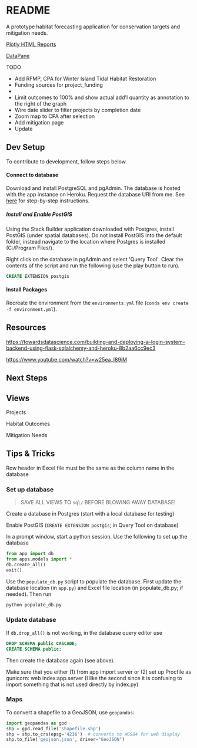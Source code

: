 # README

A prototype habitat forecasting application for conservation targets and mitigation needs.

[Plotly HTML Reports](https://plotly.com/python/v3/html-reports/)

[DataPane](https://datapane.com/accounts/signup/)

TODO

* Add RFMP, CPA for Winter Island Tidal Habitat Restoration
* Funding sources for project_funding
* 
* Limit outcomes to 100% and show actual add'l quantity as annotation to the right of the graph
* Wire date slider to filter projects by completion date
* Zoom map to CPA after selection
* Add mitigation page
* Update 

## Dev Setup

To contribute to development, follow steps below.

#### Connect to database

Download and install PostgreSQL and pgAdmin. The database is hosted with the app instance on Heroku. Request the database URI from me. See [here](https://eanderson-ei.github.io/ei-dev/data-management/postgres-tutorial/) for step-by-step instructions.

##### Install and Enable PostGIS

Using the Stack Builder application downloaded with Postgres, install PostGIS (under spatial databases). Do not install PostGIS into the default folder, instead navigate to the location where Postgres is installed (C:/Program Files/). 

Right click on the database in pgAdmin and select 'Query Tool'. Clear the contents of the script and run the following (use the play button to run).

```sql
CREATE EXTENSION postgis
```

#### Install Packages

Recreate the environment from the `environments.yml` file (`conda env create -f environment.yml`).

## Resources

https://towardsdatascience.com/building-and-deploying-a-login-system-backend-using-flask-sqlalchemy-and-heroku-8b2aa6cc9ec3

https://www.youtube.com/watch?v=w25ea_I89iM

## Next Steps



## Views

Projects 

Habitat Outcomes

Mitigation Needs

## Tips & Tricks

Row header in Excel file must be the same as the column name in the database

### Set up database

> SAVE ALL VIEWS TO `sql/` BEFORE BLOWING AWAY DATABASE!

Create a database in Postgres (start with a local database for testing)

Enable PostGIS (`CREATE EXTENSION postgis`; in Query Tool on database)

In a prompt window, start a python session. Use the following to set up the database

```python
from app import db
from apps.models import *
db.create_all()
exit()
```

Use the `populate_db.py` script to populate the database. First update the database location (in `app.py`) and Excel file location (in populate_db.py; if needed). Then run

```python
python populate_db.py
```

### Update database



If `db.drop_all()` is not working, in the database query editor use

```SQL
DROP SCHEMA public CASCADE;
CREATE SCHEMA public;
```

Then create the database again (see above).

Make sure that you either (1) from app import server or (2) set up Procfile as gunicorn: web index:app.server (I like the second since it is confusing to import something that is not used directly by index.py)

### Maps

To convert a shapefile to a GeoJSON, use `geopandas`:

```python
import geopandas as gpd
shp = gpd.read_file('shapefile.shp')
shp = shp.to_crs(epsg='4236')  # converts to WGS84 for web display
shp.to_file('geojson.json', driver="GeoJSON")
```



